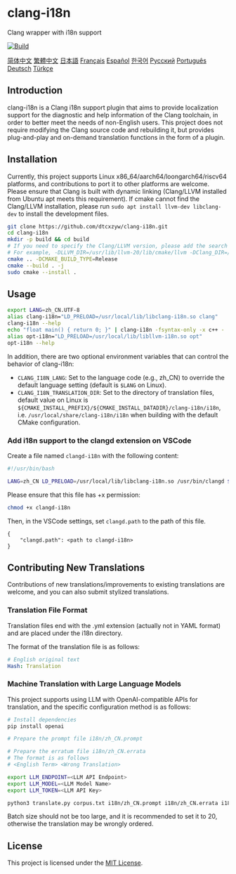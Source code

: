 # clang-i18n
Clang wrapper with i18n support

[![Build](https://github.com/dtcxzyw/clang-i18n/actions/workflows/build.yml/badge.svg)](https://github.com/dtcxzyw/clang-i18n/actions/workflows/build.yml)

[简体中文](docs/README.zh_CN.md)
[繁體中文](docs/README.zh_TW.md)
[日本語](docs/README.jp_JP.md)
[Français](docs/README.fr_FR.md)
[Español](docs/README.es_ES.md)
[한국어](docs/README.ko_KR.md)
[Русский](docs/README.ru_RU.md)
[Português](docs/README.pt_BR.md)
[Deutsch](docs/README.de_DE.md)
[Türkçe](docs/README.tr_TR.md)

## Introduction

clang-i18n is a Clang i18n support plugin that aims to provide localization support for the diagnostic and help information of the Clang toolchain, in order to better meet the needs of non-English users.
This project does not require modifying the Clang source code and rebuilding it, but provides plug-and-play and on-demand translation functions in the form of a plugin.

## Installation

Currently, this project supports Linux x86_64/aarch64/loongarch64/riscv64 platforms, and contributions to port it to other platforms are welcome.
Please ensure that Clang is built with dynamic linking (Clang/LLVM installed from Ubuntu apt meets this requirement).
If cmake cannot find the Clang/LLVM installation, please run `sudo apt install llvm-dev libclang-dev` to install the development files.

```bash
git clone https://github.com/dtcxzyw/clang-i18n.git
cd clang-i18n
mkdir -p build && cd build
# If you need to specify the Clang/LLVM version, please add the search path to CMake.
# For example, -DLLVM_DIR=/usr/lib/llvm-20/lib/cmake/llvm -DClang_DIR=/usr/lib/llvm-20/lib/cmake/clang
cmake .. -DCMAKE_BUILD_TYPE=Release
cmake --build . -j
sudo cmake --install .
```

## Usage

```bash
export LANG=zh_CN.UTF-8
alias clang-i18n="LD_PRELOAD=/usr/local/lib/libclang-i18n.so clang"
clang-i18n --help
echo "float main() { return 0; }" | clang-i18n -fsyntax-only -x c++ -
alias opt-i18n="LD_PRELOAD=/usr/local/lib/libllvm-i18n.so opt"
opt-i18n --help
```

In addition, there are two optional environment variables that can control the behavior of clang-i18n:
- `CLANG_I18N_LANG`: Set to the language code (e.g., zh_CN) to override the default language setting (default is `$LANG` on Linux).
- `CLANG_I18N_TRANSLATION_DIR`: Set to the directory of translation files, default value on Linux is `${CMAKE_INSTALL_PREFIX}/${CMAKE_INSTALL_DATADIR}/clang-i18n/i18n`, i.e. `/usr/local/share/clang-i18n/i18n` when building with the default CMake configuration.

### Add i18n support to the clangd extension on VSCode

Create a file named `clangd-i18n` with the following content:
```bash
#!/usr/bin/bash

LANG=zh_CN LD_PRELOAD=/usr/local/lib/libclang-i18n.so /usr/bin/clangd $@
```
Please ensure that this file has +x permission:
```bash
chmod +x clangd-i18n
```
Then, in the VSCode settings, set `clangd.path` to the path of this file.
```
{
    "clangd.path": <path to clangd-i18n>
}
```

## Contributing New Translations

Contributions of new translations/improvements to existing translations are welcome, and you can also submit stylized translations.

### Translation File Format

Translation files end with the .yml extension (actually not in YAML format) and are placed under the i18n directory.

The format of the translation file is as follows:

```yaml
# English original text
Hash: Translation
```

### Machine Translation with Large Language Models

This project supports using LLM with OpenAI-compatible APIs for translation, and the specific configuration method is as follows:

```bash
# Install dependencies
pip install openai

# Prepare the prompt file i18n/zh_CN.prompt

# Prepare the erratum file i18n/zh_CN.errata
# The format is as follows
# <English Term> <Wrong Translation>

export LLM_ENDPOINT=<LLM API Endpoint>
export LLM_MODEL=<LLM Model Name>
export LLM_TOKEN=<LLM API Key>

python3 translate.py corpus.txt i18n/zh_CN.prompt i18n/zh_CN.errata i18n/zh_CN.yml <Batch Size>
```

Batch size should not be too large, and it is recommended to set it to 20, otherwise the translation may be wrongly ordered.

## License

This project is licensed under the [MIT License](LICENSE).
